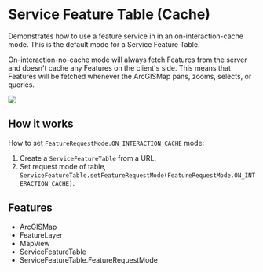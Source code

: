 <h1>Service Feature Table (Cache)</h1>

<p>Demonstrates how to use a feature service in in an on-interaction-cache mode. This is the default mode for a Service Feature Table.</p>

<p>On-interaction-no-cache mode will always fetch Features from the server and doesn't cache any Features on the client's side. This means that Features will be fetched whenever the ArcGISMap pans, zooms, selects, or queries.</p>

<p><img src="ServiceFeatureTableCache.png"/></p>

<h2>How it works</h2>

<p>How to set <code>FeatureRequestMode.ON_INTERACTION_CACHE</code> mode:</p>

<ol>
    <li>Create a <code>ServiceFeatureTable</code> from a URL.</li>
    <li>Set request mode of table, <code>ServiceFeatureTable.setFeatureRequestMode(FeatureRequestMode.ON_INTERACTION_CACHE)</code>.</li>
</ol>

<h2>Features</h2>

<ul>
    <li>ArcGISMap</li>
    <li>FeatureLayer</li>
    <li>MapView</li>
    <li>ServiceFeatureTable</li>
    <li>ServiceFeatureTable.FeatureRequestMode</li>
</ul>
